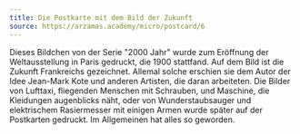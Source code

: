 ```yaml
---
title: Die Postkarte mit dem Bild der Zukunft
source: https://arzamas.academy/micro/postcard/6
---
```


Dieses Bildchen von der Serie "2000 Jahr" wurde zum Eröffnung der Weltausstellung in Paris gedruckt, die 1900 stattfand.
Auf dem Bild ist die Zukunft Frankreichs gezeichnet.
Allemal solche erschien sie dem Autor der Idee Jean-Mark Kote und anderen Artisten, die daran arbeiteten.
Die Bilder von Lufttaxi, fliegenden Menschen mit Schrauben, und Maschine, die Kleidungen augenblicks näht,
oder von Wunderstaubsauger und elektrischem Rasiermesser mit einigen Armen wurde später auf der Postkarten gedruckt.
Im Allgemeinen hat alles so geworden.
